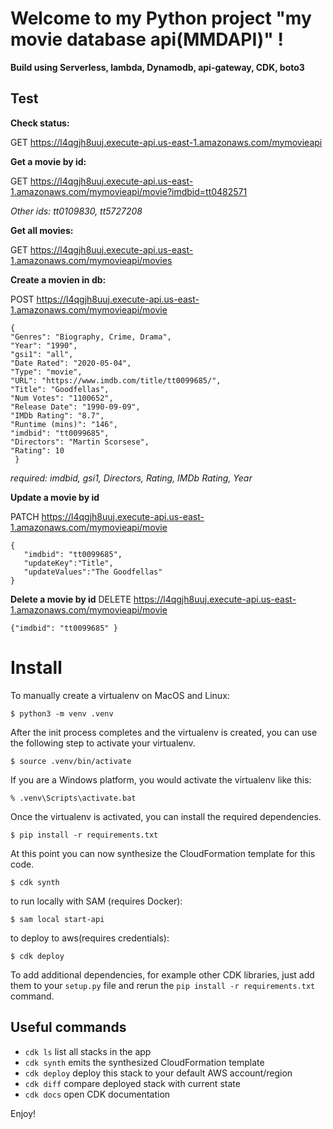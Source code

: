 # Welcome to my Python project "my movie database api(MMDAPI)" !

__Build using Serverless, lambda, Dynamodb, api-gateway, CDK, boto3__

## Test

__Check status:__

GET https://l4qgjh8uuj.execute-api.us-east-1.amazonaws.com/mymovieapi 

__Get a movie by id:__

GET https://l4qgjh8uuj.execute-api.us-east-1.amazonaws.com/mymovieapi/movie?imdbid=tt0482571 

_Other ids: tt0109830, tt5727208_

__Get all movies:__

GET https://l4qgjh8uuj.execute-api.us-east-1.amazonaws.com/mymovieapi/movies 

__Create a movien in db:__

POST https://l4qgjh8uuj.execute-api.us-east-1.amazonaws.com/mymovieapi/movie 

```
{ 
"Genres": "Biography, Crime, Drama", 
"Year": "1990", 
"gsi1": "all", 
"Date Rated": "2020-05-04", 
"Type": "movie", 
"URL": "https://www.imdb.com/title/tt0099685/", 
"Title": "Goodfellas", 
"Num Votes": "1100652", 
"Release Date": "1990-09-09", 
"IMDb Rating": "8.7", 
"Runtime (mins)": "146", 
"imdbid": "tt0099685", 
"Directors": "Martin Scorsese", 
"Rating": 10
 }
 ```

_required: imdbid, gsi1, Directors, Rating,  IMDb Rating, Year_

__Update a movie by id__

PATCH  https://l4qgjh8uuj.execute-api.us-east-1.amazonaws.com/mymovieapi/movie

 ```
{
    "imdbid": "tt0099685",
    "updateKey":"Title",
    "updateValues":"The Goodfellas"
}
 ```

__Delete a movie by id__
DELETE https://l4qgjh8uuj.execute-api.us-east-1.amazonaws.com/mymovieapi/movie
 ```
{"imdbid": "tt0099685" }
 ```

# Install

To manually create a virtualenv on MacOS and Linux:

```
$ python3 -m venv .venv
```

After the init process completes and the virtualenv is created, you can use the following
step to activate your virtualenv.

```
$ source .venv/bin/activate
```

If you are a Windows platform, you would activate the virtualenv like this:

```
% .venv\Scripts\activate.bat
```

Once the virtualenv is activated, you can install the required dependencies.

```
$ pip install -r requirements.txt
```

At this point you can now synthesize the CloudFormation template for this code.

```
$ cdk synth
```

to run locally with SAM (requires Docker):

```
$ sam local start-api
```

to deploy to aws(requires credentials):

```
$ cdk deploy
```

To add additional dependencies, for example other CDK libraries, just add
them to your `setup.py` file and rerun the `pip install -r requirements.txt`
command.

## Useful commands

 * `cdk ls`          list all stacks in the app
 * `cdk synth`       emits the synthesized CloudFormation template
 * `cdk deploy`      deploy this stack to your default AWS account/region
 * `cdk diff`        compare deployed stack with current state
 * `cdk docs`        open CDK documentation

Enjoy!
